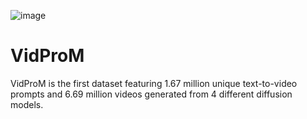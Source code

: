 ![image](https://github.com/WangWenhao0716/VidProM/blob/main/teasor.png)

# VidProM
VidProM is the first dataset featuring 1.67 million unique text-to-video prompts and 6.69 million videos generated from 4 different diffusion models.
